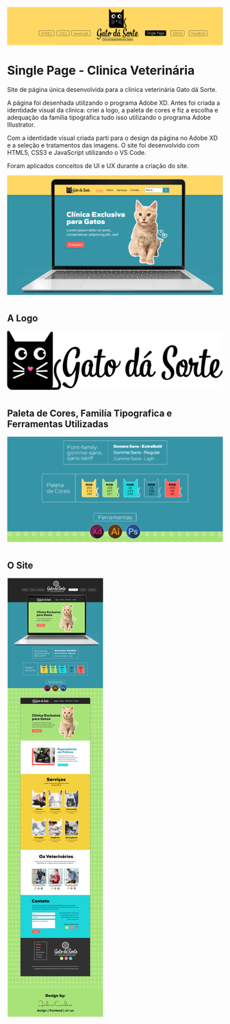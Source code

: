 <img src="/img/capa-git.PNG">

# Single Page - Clinica Veterinária
Site de página única desenvolvida para a clinica veterinária Gato dá Sorte.

A página foi desenhada utilizando o programa Adobe XD. Antes foi criada a identidade visual da clínica: criei a logo, a paleta de cores e fiz a escolha e adequação da família tipográfica tudo isso utilizando o programa Adobe Illustrator. 

Com a identidade visual criada parti para o design da página no Adobe XD e a seleção e tratamentos das imagens.
O site foi desenvolvido com HTML5, CSS3 e JavaScript utilizando o VS Code. 

Foram aplicados conceitos de UI e UX durante a criação do site. 

<img src="/img/tela-note.PNG">


#

## **A Logo**

<img src="/img/logo-gato-da-sorte.svg">

# 

## **Paleta de Cores, Familía Tipografica e Ferramentas Utilizadas**

<img src="/img/itens-da-marca.PNG">

# 

 

## **O Site**

<img src="/img/o-site.PNG">

